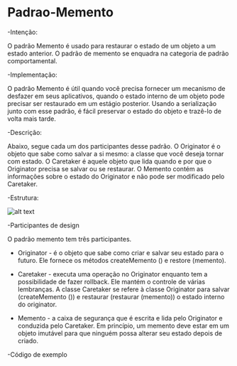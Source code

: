 # Padrao-Memento

-Intenção:

O padrão Memento é usado para restaurar o estado de um objeto a um estado anterior. O padrão de memento se enquadra na categoria de padrão comportamental.

-Implementação:

O padrão Memento é útil quando você precisa fornecer um mecanismo de desfazer em seus aplicativos, quando o estado interno de um objeto pode precisar ser restaurado em um estágio posterior. Usando a serialização junto com esse padrão, é fácil preservar o estado do objeto e trazê-lo de volta mais tarde.

-Descrição:

Abaixo, segue cada um dos participantes desse padrão. O Originator é o objeto que sabe como salvar a si mesmo: a classe que você deseja tornar com estado. O Caretaker é aquele objeto que lida quando e por que o Originator precisa se salvar ou se restaurar. O Memento contém as informações sobre o estado do Originator e não pode ser modificado pelo Caretaker.

-Estrutura:

![alt text](https://dzone.com/sites/all/files/memento_pattern.PNG)


-Participantes de design

O padrão memento tem três participantes.

- Originator - é o objeto que sabe como criar e salvar seu estado para o futuro. Ele fornece os métodos createMemento () e restore (memento).

- Caretaker - executa uma operação no Originator enquanto tem a possibilidade de fazer rollback. Ele mantém o controle de várias lembranças. A classe Caretaker se refere à classe Originator para salvar (createMemento ()) e restaurar (restaurar (memento)) o estado interno do originator.

- Memento - a caixa de segurança que é escrita e lida pelo Originator e conduzida pelo Caretaker. Em princípio, um memento deve estar em um objeto imutável para que ninguém possa alterar seu estado depois de criado.

-Código de exemplo
